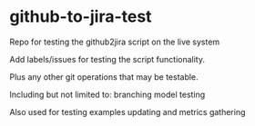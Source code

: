 # github-to-jira-test
Repo for testing the github2jira script on the live system

Add labels/issues for testing the script functionality.

Plus any other git operations that may be testable.

Including but not limited to:
branching model testing

Also used for testing examples updating and metrics gathering
